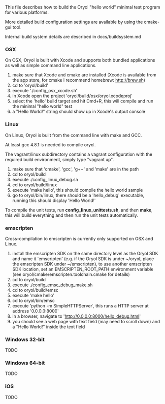 This file describes how to build the Oryol "hello world" minimal test program for various platforms.

More detailed build configuration settings are available by using the cmake-gui tool.

Internal build system details are described in docs/buildsystem.md

### OSX ###

On OSX, Oryol is built with Xcode and supports both bundled applications as well as simple command line applications.

1. make sure that Xcode and cmake are installed (Xcode is available from the app store, for cmake I recommend homebrew: http://brew.sh)
2. cd to 'oryol/build'
3. execute './config_osx_xcode.sh'
4. in Xcode open the project 'oryol/build/osx/oryol.xcodeproj'
5. select the 'hello' build target and hit Cmd+R, this will compile and run the minimal "hello world" test
6. a "Hello World!" string should show up in Xcode's output console

### Linux ###

On Linux, Oryol is built from the command line with make and GCC.

At least gcc 4.8.1 is needed to compile oryol.

The vagrant/linux subdirectory contains a vagrant configuration with
the required build environment, simply type "vagrant up".

1. make sure that 'cmake', 'gcc', 'g++' and 'make' are in the path
2. cd to oryol/build
3. execute ./config_linux_debug.sh
4. cd to oryol/build/linux
5. execute 'make hello', this should compile the hello world sample
6. go to oryol/bin/linux, there should be a 'hello_debug' executable, running this should display 'Hello World!'

To compile the unit tests, run **config_linux_unittests.sh**, and then **make**, this will build everything and then run the unit tests automatically.


### emscripten ###

Cross-compilation to emscripten is currently only supported on OSX and Linux.

1. install the emscripten SDK on the same directory level as the Oryol SDK and name it 'emscripten' (e.g. if the Oryol SDK is under ~/oryol, place the emscripten SDK under ~/emscripten), to use another emscripten SDK location, set an EMSCRIPTEN_ROOT_PATH environment variable (see oryol/cmake/emscripten.toolchain.cmake for details)
2. cd to oryol/build
3. execute ./config_emsc_debug_make.sh
4. cd to oryol/build/emsc
5. execute 'make hello'
6. cd to oryol/bin/emsc
7. execute 'python -m SimpleHTTPServer', this runs a HTTP server at address '0.0.0.0:8000'
8. in a browser, navigate to 'http://0.0.0.0:8000/hello_debug.html'
9. you should see a web page with text field (may need to scroll down) and a "Hello World!" inside the text field

### Windows 32-bit ###

TODO

### Windows 64-bit ###

TODO

### iOS ###

TODO
